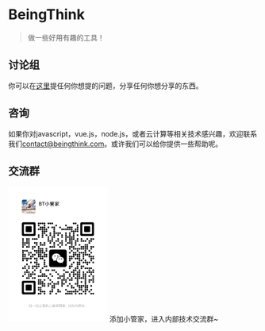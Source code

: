# BeingThink

> 做一些好用有趣的工具！

## 讨论组

你可以在[这里](https://github.com/orgs/BeingThink/discussions)提任何你想提的问题，分享任何你想分享的东西。

## 咨询

如果你对javascript，vue.js，node.js，或者云计算等相关技术感兴趣，欢迎联系我们[contact@beingthink.com](contact@beingthink.com)。或许我们可以给你提供一些帮助呢。

## 交流群

<img width="200" src="./bter.png" />
添加小管家，进入内部技术交流群~
